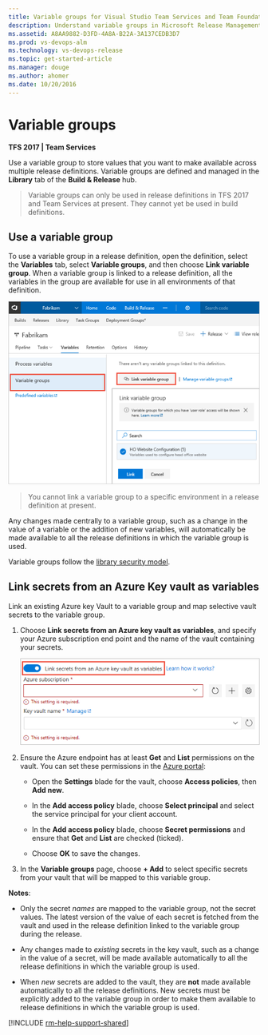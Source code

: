 ```yaml
---
title: Variable groups for Visual Studio Team Services and Team Foundation Server
description: Understand variable groups in Microsoft Release Management for Visual Studio Team Services (VSTS) and Team Foundation Server (TFS)
ms.assetid: A8AA9882-D3FD-4A8A-B22A-3A137CEDB3D7
ms.prod: vs-devops-alm
ms.technology: vs-devops-release
ms.topic: get-started-article
ms.manager: douge
ms.author: ahomer
ms.date: 10/20/2016
---
```


# Variable groups

**TFS 2017 | Team Services**

Use a variable group to store values that you want to make available across
multiple release definitions. Variable groups are defined and managed in the **Library** tab of the
**Build &amp; Release** hub.

> Variable groups can only be used in release definitions in TFS 2017 and Team Services at present. They cannot yet be used in build definitions.

## Use a variable group

To use a variable group in a release definition, open the definition, select the **Variables**
tab, select **Variable groups**, and then choose **Link variable group**. When a variable group is linked to a release definition,
all the variables in the group are available for use in all environments of that definition.

![Linking a variable group](_img/link-variable-group.png)

> You cannot link a variable group to a specific environment in a release definition at present.

Any changes made centrally to a variable group, such as a change in the value of a variable or the addition of new variables,
will automatically be made available to all the release definitions in which the variable group is used.

Variable groups follow the [library security model](index.md#security).

## Link secrets from an Azure Key vault as variables

Link an existing Azure key Vault to a variable group and map selective vault secrets to the variable group.

1. Choose **Link secrets from an Azure key vault as variables**, and specify your Azure subscription end point
   and the name of the vault containing your secrets.

   ![Variable group with Azure key vault integration](_img/link-azure-key-vault-variable-group.png)

1. Ensure the Azure endpoint has at least **Get** and **List** permissions
   on the vault. You can set these permissions in the [Azure portal](https://portal.azure.com):

   - Open the **Settings** blade for the vault, choose **Access policies**, then **Add new**.

   - In the **Add access policy** blade, choose **Select principal** and select the service principal for your client account.

   - In the **Add access policy** blade, choose **Secret permissions** and ensure that **Get** and **List** are checked (ticked).

   - Choose **OK** to save the changes.<p />

1. In the **Variable groups** page, choose **+ Add** to select specific secrets from your vault that will be mapped to this variable group. 

**Notes**:

* Only the secret *names* are mapped to the variable group, not the secret values. The latest version of the value of each secret
  is fetched from the vault and used in the release definition linked to the variable group during the release.

* Any changes made to *existing* secrets in the key vault, such as a change in the value of a secret, will be made available
  automatically to all the release definitions in which the variable group is used.

* When *new* secrets are added to the vault, they are **not** made available automatically to all the release definitions. 
  New secrets must be explicitly added to the variable group in order to make them available to release definitions
  in which the variable group is used. 

[!INCLUDE [rm-help-support-shared](../../_shared/rm-help-support-shared.md)]

